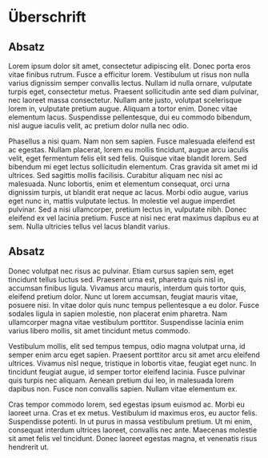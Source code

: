 # Überschrift

## Absatz
Lorem ipsum dolor sit amet, consectetur adipiscing elit. Donec porta eros vitae finibus rutrum. Fusce a efficitur lorem. Vestibulum ut risus non nulla varius dignissim semper convallis lectus. Nullam id nulla ornare, vulputate turpis eget, consectetur metus. Praesent sollicitudin ante sed diam pulvinar, nec laoreet massa consectetur. Nullam ante justo, volutpat scelerisque lorem in, vulputate pretium augue. Aliquam a tortor enim. Donec vitae elementum lacus. Suspendisse pellentesque, dui eu commodo bibendum, nisl augue iaculis velit, ac pretium dolor nulla nec odio.

Phasellus a nisi quam. Nam non sem sapien. Fusce malesuada eleifend est ac egestas. Nullam placerat, lorem eu mollis tincidunt, augue arcu iaculis velit, eget fermentum felis elit sed felis. Quisque vitae blandit lorem. Sed bibendum mi eget lectus sollicitudin elementum. Cras gravida sit amet mi id ultrices. Sed sagittis mollis facilisis. Curabitur aliquam nec nisi ac malesuada. Nunc lobortis, enim et elementum consequat, orci urna dignissim turpis, ut blandit erat neque ac lacus. Morbi odio augue, varius eget nunc in, mattis vulputate lectus. In molestie vel augue imperdiet pulvinar. Sed a nisi ullamcorper, pretium lectus in, vulputate nibh. Donec eleifend ex vel lacinia pretium. Fusce at nisi nec erat maximus dapibus eu at sem. Nulla ultricies tellus vel lacus blandit varius.

## Absatz
Donec volutpat nec risus ac pulvinar. Etiam cursus sapien sem, eget tincidunt tellus luctus sed. Praesent urna est, pharetra quis nisl in, accumsan finibus ligula. Vivamus arcu mauris, interdum quis tortor quis, eleifend pretium dolor. Nunc ut lorem accumsan, feugiat mauris vitae, posuere nisi. In vitae dolor quis nunc tempus pellentesque a eu dolor. Fusce sodales ligula in sapien molestie, non placerat enim pharetra. Nam ullamcorper magna vitae vestibulum porttitor. Suspendisse lacinia enim varius libero mollis, sit amet tincidunt metus commodo.

Vestibulum mollis, elit sed tempus tempus, odio magna volutpat urna, id semper enim arcu eget sapien. Praesent porttitor arcu sit amet arcu eleifend ultrices. Vivamus nisl neque, tristique in lobortis vitae, feugiat eget nunc. In tincidunt feugiat augue, id semper tortor eleifend lacinia. Fusce pulvinar quis turpis nec aliquam. Aenean pretium dui leo, in malesuada lorem dapibus non. Fusce non convallis sapien. Nullam vitae elementum ex.

Cras tempor commodo lorem, sed egestas ipsum euismod ac. Morbi eu laoreet urna. Cras et ex metus. Vestibulum id maximus eros, eu auctor felis. Suspendisse potenti. In ut purus in massa vestibulum pretium. Ut mi enim, consequat interdum ultrices laoreet, convallis nec ante. Maecenas molestie sit amet felis vel tincidunt. Donec laoreet egestas magna, et venenatis risus hendrerit ut.
